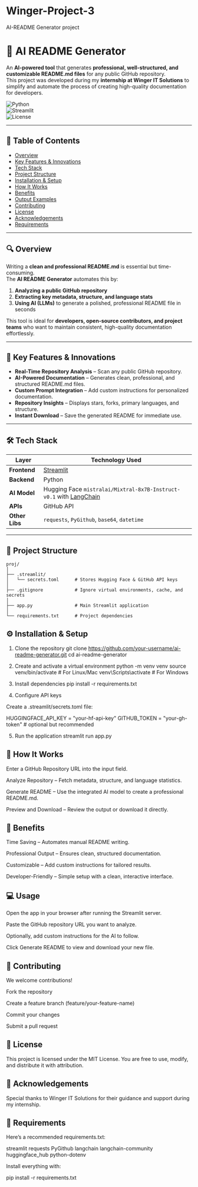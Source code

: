 # Winger-Project-3
AI-README Generator project

# 🤖 AI README Generator  

An **AI-powered tool** that generates **professional, well-structured, and customizable README.md files** for any public GitHub repository.  
This project was developed during my **internship at Winger IT Solutions** to simplify and automate the process of creating high-quality documentation for developers.  

![Python](https://img.shields.io/badge/Python-3.10-blue)  
![Streamlit](https://img.shields.io/badge/Streamlit-1.0-red)  
![License](https://img.shields.io/badge/License-MIT-green)  

---

## 📝 Table of Contents  
- [Overview](#-overview)  
- [Key Features & Innovations](#-key-features--innovations)  
- [Tech Stack](#-tech-stack)  
- [Project Structure](#-project-structure)  
- [Installation & Setup](#-installation--setup)  
- [How It Works](#-how-it-works)  
- [Benefits](#-benefits)  
- [Output Examples](#-output-examples)  
- [Contributing](#-contributing)  
- [License](#-license)  
- [Acknowledgements](#-acknowledgements)  
- [Requirements](#-requirements)  

---

## 🔍 Overview  

Writing a **clean and professional README.md** is essential but time-consuming.  
The **AI README Generator** automates this by:  
1. **Analyzing a public GitHub repository**  
2. **Extracting key metadata, structure, and language stats**  
3. **Using AI (LLMs)** to generate a polished, professional README file in seconds  

This tool is ideal for **developers, open-source contributors, and project teams** who want to maintain consistent, high-quality documentation effortlessly.  

---

## 🚀 Key Features & Innovations  

- **Real-Time Repository Analysis** – Scan any public GitHub repository.  
- **AI-Powered Documentation** – Generates clean, professional, and structured README.md files.  
- **Custom Prompt Integration** – Add custom instructions for personalized documentation.  
- **Repository Insights** – Displays stars, forks, primary languages, and structure.  
- **Instant Download** – Save the generated README for immediate use.  

---

## 🛠 Tech Stack  

| Layer         | Technology Used |
|---------------|-----------------|
| **Frontend**  | [Streamlit](https://streamlit.io/) |
| **Backend**   | Python |
| **AI Model**  | Hugging Face `mistralai/Mixtral-8x7B-Instruct-v0.1` with [LangChain](https://www.langchain.com/) |
| **APIs**      | GitHub API |
| **Other Libs**| `requests`, `PyGithub`, `base64`, `datetime` |

---

## 📂 Project Structure  
```
proj/
│
├── .streamlit/
│   └── secrets.toml      # Stores Hugging Face & GitHub API keys
│
├── .gitignore            # Ignore virtual environments, cache, and secrets
│
├── app.py                # Main Streamlit application
│
└── requirements.txt      # Project dependencies
```
## ⚙ Installation & Setup
1. Clone the repository
git clone https://github.com/your-username/ai-readme-generator.git
cd ai-readme-generator

2. Create and activate a virtual environment
python -m venv venv
source venv/bin/activate   # For Linux/Mac
venv\Scripts\activate      # For Windows

3. Install dependencies
pip install -r requirements.txt

4. Configure API keys

Create a .streamlit/secrets.toml file:

HUGGINGFACE_API_KEY = "your-hf-api-key"
GITHUB_TOKEN = "your-gh-token"  # optional but recommended

5. Run the application
streamlit run app.py

## 🔄 How It Works

Enter a GitHub Repository URL into the input field.

Analyze Repository – Fetch metadata, structure, and language statistics.

Generate README – Use the integrated AI model to create a professional README.md.

Preview and Download – Review the output or download it directly.

## 🎯 Benefits

Time Saving – Automates manual README writing.

Professional Output – Ensures clean, structured documentation.

Customizable – Add custom instructions for tailored results.

Developer-Friendly – Simple setup with a clean, interactive interface.

## 💻 Usage

Open the app in your browser after running the Streamlit server.

Paste the GitHub repository URL you want to analyze.

Optionally, add custom instructions for the AI to follow.

Click Generate README to view and download your new file.

## 🤝 Contributing

We welcome contributions!

Fork the repository

Create a feature branch (feature/your-feature-name)

Commit your changes

Submit a pull request

## 📜 License

This project is licensed under the MIT License.
You are free to use, modify, and distribute it with attribution.

## 🙌 Acknowledgements

Special thanks to Winger IT Solutions for their guidance and support during my internship.

## 🧾 Requirements

Here’s a recommended requirements.txt:

streamlit
requests
PyGithub
langchain
langchain-community
huggingface_hub
python-dotenv


Install everything with:

pip install -r requirements.txt
